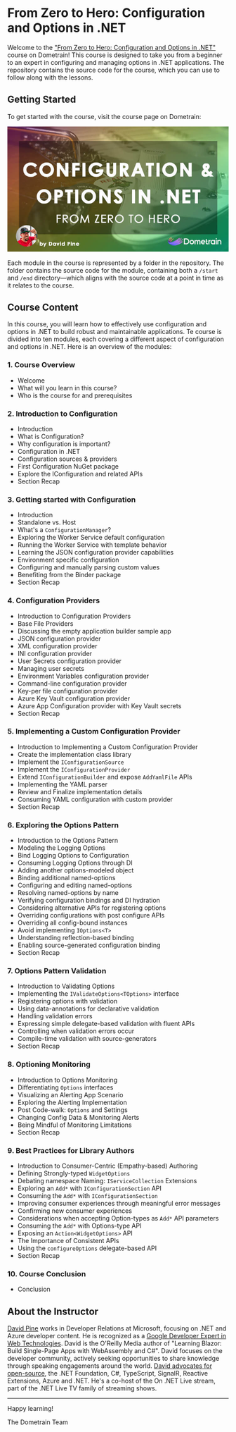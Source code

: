# From Zero to Hero: Configuration and Options in .NET

Welcome to the ["From Zero to Hero: Configuration and Options in .NET"](https://dometrain.com/course/from-zero-to-hero-configuration-and-options-in-dotnet/?ref=github) course on Dometrain! This course is designed to take you from a beginner to an expert in configuring and managing options in .NET applications. The repository contains the source code for the course, which you can use to follow along with the lessons.

## Getting Started

To get started with the course, visit the course page on Dometrain:

[![From Zero to Hero: Configuration and Options in .NET](media/configuration-and-options-in-dotnet.jpg)](https://dometrain.com/course/from-zero-to-hero-configuration-and-options-in-dotnet/?ref=github)

Each module in the course is represented by a folder in the repository. The folder contains the source code for the module, containing both a `/start` and `/end` directory—which aligns with the source code at a point in time as it relates to the course.

## Course Content

In this course, you will learn how to effectively use configuration and options in .NET to build robust and maintainable applications. Te course is divided into ten modules, each covering a different aspect of configuration and options in .NET. Here is an overview of the modules:

### 1. Course Overview

- Welcome
- What will you learn in this course?
- Who is the course for and prerequisites

### 2. Introduction to Configuration

- Introduction
- What is Configuration?
- Why configuration is important?
- Configuration in .NET
- Configuration sources & providers
- First Configuration NuGet package
- Explore the IConfiguration and related APIs
- Section Recap

### 3. Getting started with Configuration

- Introduction
- Standalone vs. Host
- What's a `ConfigurationManager`?
- Exploring the Worker Service default configuration
- Running the Worker Service with template behavior
- Learning the JSON configuration provider capabilities
- Environment specific configuration
- Configuring and manually parsing custom values
- Benefiting from the Binder package
- Section Recap

### 4. Configuration Providers

- Introduction to Configuration Providers
- Base File Providers
- Discussing the empty application builder sample app
- JSON configuration provider
- XML configuration provider
- INI configuration provider
- User Secrets configuration provider
- Managing user secrets
- Environment Variables configuration provider
- Command-line configuration provider
- Key-per file configuration provider
- Azure Key Vault configuration provider
- Azure App Configuration provider with Key Vault secrets
- Section Recap

### 5. Implementing a Custom Configuration Provider

- Introduction to Implementing a Custom Configuration Provider
- Create the implementation class library
- Implement the `IConfigurationSource`
- Implement the `IConfigurationProvider`
- Extend `IConfigurationBuilder` and expose `AddYamlFile` APIs
- Implementing the YAML parser
- Review and Finalize implementation details
- Consuming YAML configuration with custom provider
- Section Recap

### 6. Exploring the Options Pattern

- Introduction to the Options Pattern
- Modeling the Logging Options
- Bind Logging Options to Configuration
- Consuming Logging Options through DI
- Adding another options-modeled object
- Binding additional named-options
- Configuring and editing named-options
- Resolving named-options by name
- Verifying configuration bindings and DI hydration
- Considering alternative APIs for registering options
- Overriding configurations with post configure APIs
- Overriding all config-bound instances
- Avoid implementing `IOptions<T>`
- Understanding reflection-based binding
- Enabling source-generated configuration binding
- Section Recap

### 7. Options Pattern Validation

- Introduction to Validating Options
- Implementing the `IValidateOptions<TOptions>` interface
- Registering options with validation
- Using data-annotations for declarative validation
- Handling validation errors
- Expressing simple delegate-based validation with fluent APIs
- Controlling when validation errors occur
- Compile-time validation with source-generators
- Section Recap

### 8. Optioning Monitoring

- Introduction to Options Monitoring
- Differentiating `Options` interfaces
- Visualizing an Alerting App Scenario
- Exploring the Alerting Implementation
- Post Code-walk: `Options` and Settings
- Changing Config Data & Monitoring Alerts
- Being Mindful of Monitoring Limitations
- Section Recap

### 9. Best Practices for Library Authors

- Introduction to Consumer-Centric (Empathy-based) Authoring
- Defining Strongly-typed `WidgetOptions`
- Debating namespace Naming: `IServiceCollection` Extensions
- Exploring an `Add*` with `IConfigurationSection` API
- Consuming the `Add*` with `IConfigurationSection`
- Improving consumer experiences through meaningful error messages
- Confirming new consumer experiences
- Considerations when accepting Option-types as `Add*` API parameters
- Consuming the `Add*` with Options-type API
- Exposing an `Action<WidgetOptions>` API
- The Importance of Consistent APIs
- Using the `configureOptions` delegate-based API
- Section Recap

### 10. Course Conclusion

- Conclusion

## About the Instructor

[David Pine](https://davidpine.net) works in Developer Relations at Microsoft, focusing on .NET and Azure developer content. He is recognized as a [Google Developer Expert in Web Technologies](https://developers.google.com/profile/u/davidpine). David is the O'Reilly Media author of "Learning Blazor: Build Single-Page Apps with WebAssembly and C#". David focuses on the developer community, actively seeking opportunities to share knowledge through speaking engagements around the world. [David advocates for open-source](https://github.com/IEvagenlist), the .NET Foundation, C#, TypeScript, SignalR, Reactive Extensions, Azure and .NET. He's a co-host of the On .NET Live stream, part of the .NET Live TV family of streaming shows.

---

Happy learning!

The Dometrain Team
